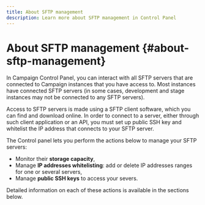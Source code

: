 ```yaml
---
title: About SFTP management
description: Learn more about SFTP management in Control Panel
---
```


# About SFTP management {#about-sftp-management}

In Campaign Control Panel, you can interact with all SFTP servers that are connected to Campaign instances that you have access to. Most instances have connected SFTP servers (in some cases, development and stage instances may not be connected to any SFTP servers).

Access to SFTP servers is made using a SFTP client software, which you can find and download online. In order to connect to a server, either through such client application or an API, you must set up public SSH key and whitelist the IP address that connects to your SFTP server.

The Control panel lets you perform the actions below to manage your SFTP servers:

* Monitor their **storage capacity**,
* Manage **IP addresses whitelisting**: add or delete IP addresses ranges for one or several servers,
* Manage **public SSH keys** to access your severs.

Detailed information on each of these actions is available in the sections below.
